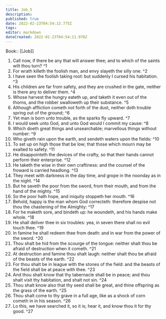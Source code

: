 ```yaml
---
title: Job_5
description: 
published: true
date: 2022-02-23T04:54:13.775Z
tags: 
editor: markdown
dateCreated: 2022-02-23T04:54:11.970Z
---
```


 Book:: [[Job]]
 1. Call now, if there be any that will answer thee; and to which of the saints wilt thou turn? ^1
 2. For wrath killeth the foolish man, and envy slayeth the silly one. ^2
 3. I have seen the foolish taking root: but suddenly I cursed his habitation. ^3
 4. His children are far from safety, and they are crushed in the gate, neither is there any to deliver them. ^4
 5. Whose harvest the hungry eateth up, and taketh it even out of the thorns, and the robber swalloweth up their substance. ^5
 6. Although affliction cometh not forth of the dust, neither doth trouble spring out of the ground; ^6
 7. Yet man is born unto trouble, as the sparks fly upward. ^7
 8. I would seek unto God, and unto God would I commit my cause: ^8
 9. Which doeth great things and unsearchable; marvellous things without number: ^9
 10. Who giveth rain upon the earth, and sendeth waters upon the fields: ^10
 11. To set up on high those that be low; that those which mourn may be exalted to safety. ^11
 12. He disappointeth the devices of the crafty, so that their hands cannot perform their enterprise. ^12
 13. He taketh the wise in their own craftiness: and the counsel of the froward is carried headlong. ^13
 14. They meet with darkness in the day time, and grope in the noonday as in the night. ^14
 15. But he saveth the poor from the sword, from their mouth, and from the hand of the mighty. ^15
 16. So the poor hath hope, and iniquity stoppeth her mouth. ^16
 17. Behold, happy is the man whom God correcteth: therefore despise not thou the chastening of the Almighty: ^17
 18. For he maketh sore, and bindeth up: he woundeth, and his hands make whole. ^18
 19. He shall deliver thee in six troubles: yea, in seven there shall no evil touch thee. ^19
 20. In famine he shall redeem thee from death: and in war from the power of the sword. ^20
 21. Thou shalt be hid from the scourge of the tongue: neither shalt thou be afraid of destruction when it cometh. ^21
 22. At destruction and famine thou shalt laugh: neither shalt thou be afraid of the beasts of the earth. ^22
 23. For thou shalt be in league with the stones of the field: and the beasts of the field shall be at peace with thee. ^23
 24. And thou shalt know that thy tabernacle shall be in peace; and thou shalt visit thy habitation, and shalt not sin. ^24
 25. Thou shalt know also that thy seed shall be great, and thine offspring as the grass of the earth. ^25
 26. Thou shalt come to thy grave in a full age, like as a shock of corn cometh in in his season. ^26
 27. Lo this, we have searched it, so it is; hear it, and know thou it for thy good. ^27
